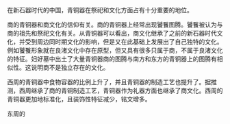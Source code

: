 在新石器时代的中国，青铜器在祭祀和文化方面占有十分重要的地位。

商的青铜器和商文化的信仰有关。商的青铜器上经常出现饕餮图腾。饕餮被认为与商的祖先和祭祀文化有关。从青铜器可以看出，商文化继承了之前的新石器时代文化，并受到周边同时期文化的影响，但是又在此基础上发展出了自己独特的文化。例如饕餮形象就在良渚文化中存在原型，但又具有很多只属于商，不属于良渚文化的特征。妇好墓中出土了大量青铜器商的图腾与南方和东方的青铜器上的图腾有相似性。这说明商不是独立存在的文化。

西周的青铜器中食物容器的比例上升了，并且青铜器的制造工艺也提升了。据推测，西周继承了商的青铜制造工艺，青铜器作为礼器方面也继承了商文化。西周的青铜器更加地标准化，且装饰性特征减少，铭文增多。

东周的